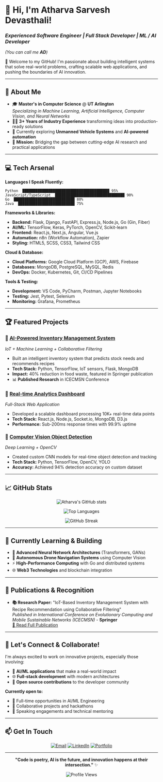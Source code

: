 # 👋 Hi, I'm Atharva Sarvesh Devasthali!  
### *Experienced Software Engineer | Full Stack Developer | ML / AI Developer*  
*(You can call me **AD**)*  

🌟 Welcome to my GitHub! I'm passionate about building intelligent systems that solve real-world problems, crafting scalable web applications, and pushing the boundaries of AI innovation.

---

## 🚀 About Me  
- 🎓 **Master's in Computer Science** @ **UT Arlington**  
  *Specializing in Machine Learning, Artificial Intelligence, Computer Vision, and Neural Networks*  
- 👨‍💻 **3+ Years of Industry Experience** transforming ideas into production-ready solutions  
- 🔭 Currently exploring **Unmanned Vehicle Systems** and **AI-powered automation**  
- 🎯 **Mission:** Bridging the gap between cutting-edge AI research and practical applications  

---

## 💻 Tech Arsenal  

**Languages I Speak Fluently:**
```
Python  ████████████████████████████████████████ 95%
JavaScript/TypeScript  ████████████████████████████████ 90%
Go  ████████████████████████████ 80%
Java  ██████████████████████████ 75%
```

**Frameworks & Libraries:**
- **Backend:** Flask, Django, FastAPI, Express.js, Node.js, Go (Gin, Fiber)
- **AI/ML:** TensorFlow, Keras, PyTorch, OpenCV, Scikit-learn
- **Frontend:** React.js, Next.js, Angular, Vue.js
- **Automation:** n8n (Workflow Automation), Zapier
- **Styling:** HTML5, SCSS, CSS3, Tailwind CSS

**Cloud & Database:**
- **Cloud Platforms:** Google Cloud Platform (GCP), AWS, Firebase
- **Databases:** MongoDB, PostgreSQL, MySQL, Redis
- **DevOps:** Docker, Kubernetes, Git, CI/CD Pipelines

**Tools & Testing:**
- **Development:** VS Code, PyCharm, Postman, Jupyter Notebooks
- **Testing:** Jest, Pytest, Selenium
- **Monitoring:** Grafana, Prometheus

---

## 🏆 Featured Projects  

### 🤖 [AI-Powered Inventory Management System](link-to-repo)
*IoT + Machine Learning + Collaborative Filtering*
- Built an intelligent inventory system that predicts stock needs and recommends recipes
- **Tech Stack:** Python, TensorFlow, IoT sensors, Flask, MongoDB
- **Impact:** 40% reduction in food waste, featured in Springer publication
- 📊 **Published Research** in ICECMSN Conference

### 🚀 [Real-time Analytics Dashboard](link-to-repo)
*Full-Stack Web Application*
- Developed a scalable dashboard processing 10K+ real-time data points
- **Tech Stack:** React.js, Node.js, Socket.io, MongoDB, D3.js
- **Performance:** Sub-200ms response times with 99.9% uptime

### 🎯 [Computer Vision Object Detection](link-to-repo)
*Deep Learning + OpenCV*
- Created custom CNN models for real-time object detection and tracking
- **Tech Stack:** Python, TensorFlow, OpenCV, YOLO
- **Accuracy:** Achieved 94% detection accuracy on custom dataset

---

## 📈 GitHub Stats  

<div align="center">
  
![Atharva's GitHub stats](https://github-readme-stats.vercel.app/api?username=1atharvad&show_icons=true&theme=tokyonight)

![Top Languages](https://github-readme-stats.vercel.app/api/top-langs/?username=1atharvad&layout=compact&theme=tokyonight)

![GitHub Streak](https://github-readme-streak-stats.herokuapp.com/?user=1atharvad&theme=tokyonight)

</div>

---

## 🌱 Currently Learning & Building  
- 🧠 **Advanced Neural Network Architectures** (Transformers, GANs)
- 🚁 **Autonomous Drone Navigation Systems** using Computer Vision
- ⚡ **High-Performance Computing** with Go and distributed systems
- 🌐 **Web3 Technologies** and blockchain integration

---

## 📄 Publications & Recognition  
- **📚 Research Paper:** "IoT-Based Inventory Management System with Recipe Recommendation using Collaborative Filtering"  
  *Published in International Conference on Evolutionary Computing and Mobile Sustainable Networks (ICECMSN)* - **Springer**  
  [🔗 Read Full Publication](https://link.springer.com/chapter/10.1007/978-981-15-5258-8_50)

---

## 🤝 Let's Connect & Collaborate!  

I'm always excited to work on innovative projects, especially those involving:
- 🤖 **AI/ML applications** that make a real-world impact
- 🌐 **Full-stack development** with modern architectures
- 🚀 **Open source contributions** to the developer community

**Currently open to:**
- 💼 Full-time opportunities in AI/ML Engineering
- 🤝 Collaborative projects and hackathons
- 🎤 Speaking engagements and technical mentoring

---

## 📫 Get In Touch  
<div align="center">

[![Email](https://img.shields.io/badge/Email-atharvadevasthali22%40gmail.com-red?style=for-the-badge&logo=gmail)](mailto:atharvadevasthali22@gmail.com)
[![LinkedIn](https://img.shields.io/badge/LinkedIn-atharva--devasthali-blue?style=for-the-badge&logo=linkedin)](https://linkedin.com/in/atharva-devasthali)
[![Portfolio](https://img.shields.io/badge/Portfolio-atharvadevasthali.com-green?style=for-the-badge&logo=vercel)](https://atharvadevasthali.com)

</div>

---

<div align="center">
  
**"Code is poetry, AI is the future, and innovation happens at their intersection."** ✨

![Profile Views](https://komarev.com/ghpvc/?username=1atharvad&color=brightgreen&style=flat-square)

</div>
